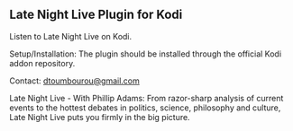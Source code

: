 Late Night Live Plugin for Kodi
-------------------------------------------
Listen to Late Night Live on Kodi. 

Setup/Installation: 
The plugin should be installed through the official Kodi addon repository.

Contact:
dtoumbourou@gmail.com

Late Night Live - With Phillip Adams: 
From razor-sharp analysis of current events to the hottest debates in politics, science, philosophy and culture, Late Night Live puts you firmly in the big picture.
